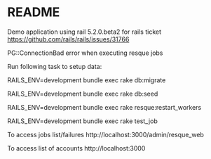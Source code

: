 # README

Demo application using rail 5.2.0.beta2 for rails ticket https://github.com/rails/rails/issues/31766  

PG::ConnectionBad error when executing resque jobs
  
Run following  task to setup data:

RAILS_ENV=development bundle exec rake  db:migrate

RAILS_ENV=development bundle exec rake  db:seed

RAILS_ENV=development bundle exec rake resque:restart_workers

RAILS_ENV=development bundle exec rake test_job


To access jobs list/failures
http://localhost:3000/admin/resque_web

To access list of accounts
http://localhost:3000

